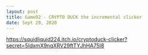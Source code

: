 ```yaml
---
layout: post
title: Game02 - CRYPTO DUCK the incremental clicker
date: Sept 29, 2020
--- 
```


https://squidliquid224.itch.io/cryptoduck-clicker?secret=5IdxmX9nqXRV29ftTYJhHA75I8

